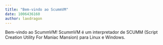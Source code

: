 ```yaml
---
title: "Bem-vindo ao ScummVM"
date: 1006436160
author: laxdragon
---
```


Bem-vindo ao ScummVM! ScummVM é um interpretador de SCUMM (Script Creation Utility For Maniac Mansion) para Linux e Windows.
